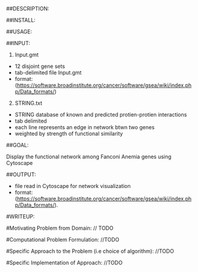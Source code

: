 ##DESCRIPTION:

##INSTALL:

##USAGE:

##INPUT:
1. Input.gmt
- 12 disjoint gene sets
- tab-delimited file Input.gmt
- format: (https://software.broadinstitute.org/cancer/software/gsea/wiki/index.php/Data_formats/)
2. STRING.txt
- STRING database of known and predicted protien-protien interactions
- tab delimited
- each line represents an edge in network btwn two genes
- weighted by strength of functional similarity

##GOAL:

Display the functional network among Fanconi Anemia genes using Cytoscape

##OUTPUT:
- file read in Cytoscape for network visualization
- format: (https://software.broadinstitute.org/cancer/software/gsea/wiki/index.php/Data_formats/).


#WRITEUP:

#Motivating Problem from Domain:
// TODO

#Computational Problem Formulation:
//TODO

#Specific Approach to the Problem (i.e choice of algorithm):
//TODO

#Specific Implementation of Approach:
//TODO




